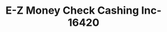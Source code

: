 ---
f_zip-code: 33903
f_state-code: FL
title: E-Z Money Check Cashing Inc-16420
f_phone: 239-997-0322
f_city-only: N Ft Myers
f_address: 1232 North Tamiami Trail N Ft Myers
f_location-unique-id: '16420'
slug: e-z-money-check-cashing-inc-16420
updated-on: '2024-05-30T13:46:58.046Z'
created-on: '2024-05-30T13:36:59.803Z'
published-on: '2024-05-30T13:54:32.469Z'
f_city-state: cms/city/n-ft-myers-fl.md
f_company: cms/company/e-z-money-check-cashing-inc.md
f_state: cms/state/florida.md
layout: '[payday-loan].html'
tags: payday-loan
---